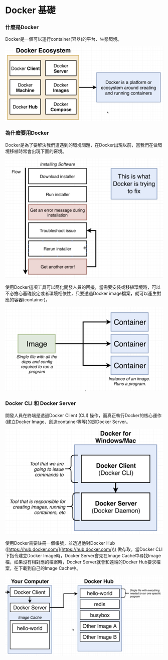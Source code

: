 # Docker 基礎

### 什麼是Docker

Docker是一個可以運行container\(容器\)的平台、生態環境。

![credit to: Stephen Grider](../.gitbook/assets/jie-tu-20200825-shang-wu-10.02.41.png)

### 為什麼要用Docker

Docker是為了要解決我們遭遇到的環境問題，在Docker出現以前，當我們在做環境移植時常會出現下圖的窘境。

![credit to: Stephen Grider](../.gitbook/assets/jie-tu-20200825-shang-wu-10.08.41.png)

使用Docker這項工具可以簡化開發人員的困擾，當需要安裝或移植環境時，可以不必擔心基礎設定或者環境相依性，只要透過Docker image檔案，就可以產生對應的容器\(container\)。

![credit to: Stephen Grider](../.gitbook/assets/jie-tu-20200825-shang-wu-10.16.41.png)

### Docker CLI 和 Docker Server

開發人員在終端是透過Docker Client \(CLI\) 操作，而真正執行Docker的核心運作\(建立Docker Image、創造container等等\)的是Docker Server。

![credit to: Stephen Grider](../.gitbook/assets/jie-tu-20200825-shang-wu-10.22.14.png)

使用Docker需要註冊一個帳號，並透過他對Docker Hub \([https://hub.docker.com/](https://hub.docker.com/)\) 做存取。當Docker CLI下指令建立Docker Image時，Docker Server會先在Image Cache中尋找Image檔，如果沒有相對應的檔案時，Docker Server就會和遠端的Docker Hub要求檔案，在下載到自己的Image Cache中。

![credit to: Stephen Grider](../.gitbook/assets/jie-tu-20200825-shang-wu-11.00.05.png)



